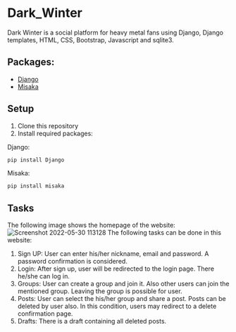 # Dark_Winter
 Dark Winter is a social platform for heavy metal fans using Django, Django templates, HTML, CSS, Bootstrap, Javascript and sqlite3.
## Packages:
- [Django](https://www.djangoproject.com/)
- [Misaka](https://misaka.readthedocs.io/en/latest/)
## Setup
1. Clone this repository
2. Install required packages:

Django:
```bash
pip install Django
```
Misaka:
```bash
pip install misaka
```


## Tasks
The following image shows the homepage of the website:
![Screenshot 2022-05-30 113128](https://user-images.githubusercontent.com/105637508/170965544-89e4caac-132a-4c65-b668-5b99512d81c5.png)
The following tasks can be done in this website:
1. Sign UP: User can enter his/her nickname, email and password. A password confirmation is considered.
2. Login: After sign up, user will be redirected to the login page. There he/she can log in.
3. Groups: User can create a group and join it. Also other users can join the mentioned group. Leaving the group is possible for user.
4. Posts: User can select the his/her group and share a post. Posts can be deleted by user also. In this condition, users may redirect to a delete confirmation page.
5. Drafts: There is a draft containing all deleted posts.

